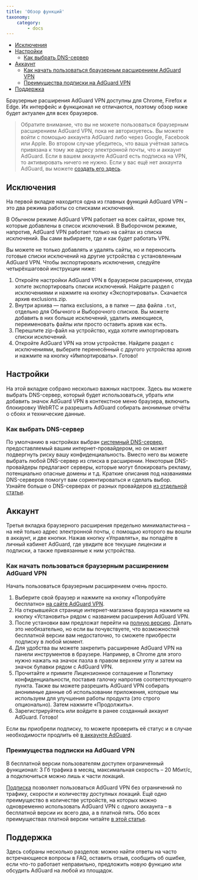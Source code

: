 ```yaml
---
title: 'Обзор функций'
taxonomy:
    category:
        - docs
---
```


*   [Исключения](#exclusions)
*   [Настройки](#settings)
	*   [Как выбрать DNS-сервер](#choose-dns-server)   
*   [Аккаунт](#account)
	*   [Как начать пользоваться браузерным расширением AdGuard VPN](#get-started)
	*   [Преимущества подписки на AdGuard VPN](#subscription-benefits)
*   [Поддержка](#support)

Браузерные расширения AdGuard VPN доступны для Chrome, Firefox и Edge. Их интерфейс и функционал не отличаются, поэтому обзор ниже будет актуален для всех браузеров.

> Обратите внимание, что вы не можете пользоваться браузерным расширением AdGuard VPN, пока не авторизуетесь. Вы можете войти с помощью аккаунта AdGuard либо через Google, Facebook или Apple. Во втором случае убедитесь, что ваша учётная запись привязана к тому же адресу электронной почты, что и аккаунт AdGuard. Если в вашем аккаунте AdGuard есть подписка на VPN, то активировать ничего не нужно. Если у вас ещё нет аккаунта AdGuard, вы можете [создать его здесь](https://auth.adguard.com/registration.html).

<a name="exclusions"></a>
## Исключения
На первой вкладке находится одна из главных функций AdGuard VPN – это два режима работы со списками исключений.

В Обычном режиме AdGuard VPN работает на всех сайтах, кроме тех, которые добавлены в список исключений. В Выборочном режиме, напротив, AdGuard VPN работает только на сайтах из списка исключений. Вы сами выбираете, где и как будет работать VPN.

Вы можете не только добавлять и удалять сайты, но и  переносить готовые списки исключений на другие устройства с установленным AdGuard VPN. Чтобы экспортировать исключения, следуйте четырёхшаговой инструкции ниже:

1. Откройте настройки AdGuard VPN в браузерном расширении, откуда хотите экспортировать списки исключений. Найдите раздел с исключениями и нажмите на кнопку «Экспортировать». Скачается архив exclusions.zip.
2. Внутри архива — папка exсlusions, а в папке — два файла `.txt`, отдельно для Обычного и Выборочного списков. Вы можете добавить в них больше исключений, удалить имеющиеся, переименовать файлы или просто оставить архив как есть.
3. Перешлите zip-файл на устройство, куда хотите импортировать списки исключений.
4. Откройте AdGuard VPN на этом устройстве. Найдите раздел с исключениями, выберите перенесённый с другого устройства архив и нажмите на кнопку «Импортировать». Готово!

<a name="settings"></a>
## Настройки

На этой вкладке собрано несколько важных настроек. Здесь вы можете выбрать DNS-сервер, который будет использоваться, убрать или добавить значок AdGuard VPN в контекстное меню браузера, включить блокировку WebRTC и разрешить AdGuard собирать анонимные отчёты о сбоях и технические данные.

<a name="choose-dns-server"></a>
### Как выбрать DNS-сервер

По умолчанию в настройках выбран [системный DNS-сервер](https://kb.adguard.com/ru/general/dns-filtering#what-is-dns), предоставляемый вашим интернет-провайдером, но он может подвергнуть риску вашу конфиденциальность. Вместо него вы можете выбрать любой DNS-сервер из списка в расширении.
Некоторые DNS-провайдеры предлагают серверы, которые могут блокировать рекламу, потенциально опасные домены и т.д. Краткие описания под названиями DNS-серверов помогут вам сориентироваться и сделать выбор. Узнайте больше о DNS-серверах от разных провайдеров [из отдельной статьи](https://kb.adguard.com/ru/general/dns-providers).

<a name="account"></a>  
## Аккаунт

Третья вкладка браузерного расширения предельно минималистична – на ней только адрес электронной почты, с помощью которого вы вошли в аккаунт, и две кнопки. Нажав кнопку «Управлять», вы попадёте в личный кабинет AdGuard, где увидите все текущие лицензии и подписки, а также привязанные к ним устройства.

<a name="get-started"></a>
### Как начать пользоваться браузерным расширением AdGuard VPN

Начать пользоваться браузерным расширением очень просто.

1. Выберите свой браузер и нажмите на кнопку «Попробуйте бесплатно» [на сайте AdGuard VPN](https://adguard-vpn.com/ru/welcome.html).
2. На открывшейся странице интернет-магазина браузера нажмите на кнопку «Установить» рядом с названием расширения AdGuard VPN.
3. После установки вам предложат перейти на [полную версию](https://adguard-vpn.com/thankyou.html). Делать это необязательно, но если вы почувствуете, что возможностей бесплатной версии вам недостаточно, то сможете приобрести подписку в любой момент.
4. Для удобства вы можете закрепить расширение AdGuard VPN на панели инструментов в браузере. Например, в Chrome для этого нужно нажать на значок пазла в правом верхнем углу и затем на значок булавки рядом с AdGuard VPN.
5. Прочитайте и примите Лицензионное соглашение и Политику конфиденциальности, поставив галочку напротив соответствующего пункта. Также вы можете разрешить AdGuard VPN собирать анонимные данные об использовании приложения, которые мы используем для улучшения работы продукта (это строго опционально). Затем нажмите «Продолжить».
6. Зарегистрируйтесь или войдите в ранее созданный аккаунт AdGuard.
Готово!

Если вы приобрели подписку, то можете проверить её статус и в случае необходимости продлить её [в аккаунте AdGuard](https://my.adguard.com/ru/main.html). 

<a name="subscription-benefits"></a>
### Преимущества подписки на AdGuard VPN

В бесплатной версии пользователям доступен ограниченный функционал: 3 Гб трафика в месяц, максимальная скорость – 20 Мбит/с, а подключиться можно лишь к части локаций.

[Подписка](https://adguard-vpn.com/ru/license.html) позволяет пользоваться AdGuard VPN без ограничений по трафику, скорости и количеству доступных локаций. Ещё одно преимущество в количестве устройств, на которых можно одновременно использовать AdGuard VPN с одного аккаунта – в бесплатной версии их всего два, а в платной пять. Обо всех преимуществах платной версии читайте [в этой статье](https://kb.adguard.com/ru/vpn/adguard-vpn-general/free-and-full-versions).

<a name="support"></a>
## Поддержка

Здесь собраны несколько разделов: можно найти ответы на часто встречающиеся вопросы в FAQ, оставить отзыв, сообщить об ошибке, если что-то работает неправильно, предложить новую функцию или обсудить AdGuard на любой из площадок. 
